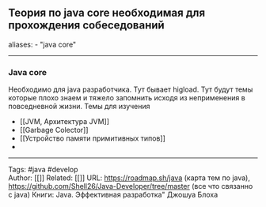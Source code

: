 ## Теория по java core необходимая для прохождения собеседований

aliases: 
	- "java core"

---

### Java core 
Необходимо для java разработчика. Тут бывает higload. Тут будут темы которые плохо знаем и тяжело запомнить исходя из неприменения в повседневной жизни.
Темы для изучения
- [[JVM,  Архитектура JVM]]
- [[Garbage Colector]]
- [[Устройство памяти примитивных типов]]
- 

---
Tags: #java #develop  
Author: [[]]
Related: [[]]
URL: https://roadmap.sh/java (карта тем по java), https://github.com/Shell26/Java-Developer/tree/master (все что связанно с java)
Книги: Java. Эффективная разработка" Джошуа Блоха